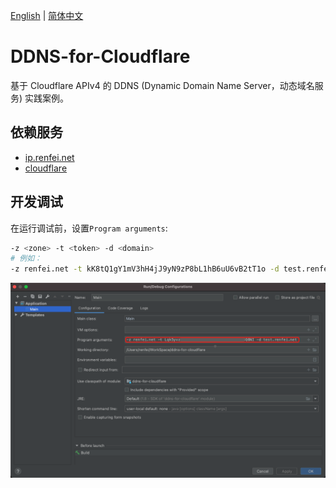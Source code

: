 [English](README.md) | [简体中文](README_ZH.md)
# DDNS-for-Cloudflare
基于 Cloudflare APIv4 的 DDNS (Dynamic Domain Name Server，动态域名服务) 实践案例。

## 依赖服务
- [ip.renfei.net](https://ip.renfei.net)
- [cloudflare](https://gitee.com/rnf/cloudflare)

## 开发调试
在运行调试前，设置```Program arguments```:
```bash
-z <zone> -t <token> -d <domain>
# 例如：
-z renfei.net -t kK8tQ1gY1mV3hH4jJ9yN9zP8bL1hB6uU6vB2tT1o -d test.renfei.net
```
![调试设置](document/image/debug_setting.png)